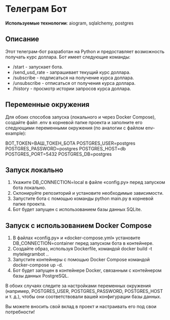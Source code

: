 # Телеграм Бот

**Используемые технологии**: aiogram, sqlalchemy, postgres

## Описание

Этот телеграм-бот разработан на Python и предоставляет возможность получать курс доллара. Бот имеет следующие команды:

- /start - запускает бота.
- /send_usd_rate - запрашивает текущий курс доллара.
- /subscribe - подписаться на получение курса доллара.
- /unsubscribe - отписаться от получения курса доллара.
- /history - просмотр истории запросов курса доллара.

## Переменные окружения

Для обоих способов запуска (локального и через Docker Compose), создайте файл .env в корневой папке проекта и заполните его следующими переменными окружения (по аналогии с файлом env-example):

BOT_TOKEN=ВАШ_ТОКЕН_БОТА
POSTGRES_USER=postgres
POSTGRES_PASSWORD=postgres
POSTGRES_HOST=db
POSTGRES_PORT=5432
POSTGRES_DB=postgres

## Запуск локально

1. Укажите DB_CONNECTION=local в файле «config.py» перед запуском бота локально.
2. Склонируйте репозиторий и установите необходимые зависимости.
3. Запустите бота с помощью команды python main.py в корневой папке проекта.
4. Бот будет запущен с использованием базы данных SQLite.

## Запуск с использованием Docker Compose

1. В файлах «config.py» и «docker-compose.yml» установите DB_CONNECTION=container перед запуском бота в контейнере.
2. Создайте образ, используя Dockerfile, командой docker build -t mytelegrambot ..
3. Запустите контейнеры с помощью Docker Compose командой docker-compose up -d.
4. Бот будет запущен в контейнере Docker, связанным с контейнером базы данных PostgreSQL.

В обоих случаях следите за настройками переменных окружения (например, POSTGRES_USER, POSTGRES_PASSWORD, POSTGRES_HOST и т. д.), чтобы они соответствовали вашей конфигурации базы данных.

Вы можете вносить свой вклад в проект и настраивать его под свои потребности!
